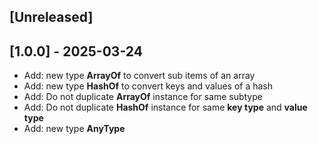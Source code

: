 ## [Unreleased]

## [1.0.0] - 2025-03-24

- Add: new type **ArrayOf** to convert sub items of an array
- Add: new type **HashOf** to convert keys and values of a hash
- Add: Do not duplicate **ArrayOf** instance for same subtype
- Add: Do not duplicate **HashOf** instance for same **key type** and **value type**
- Add: new type **AnyType**

